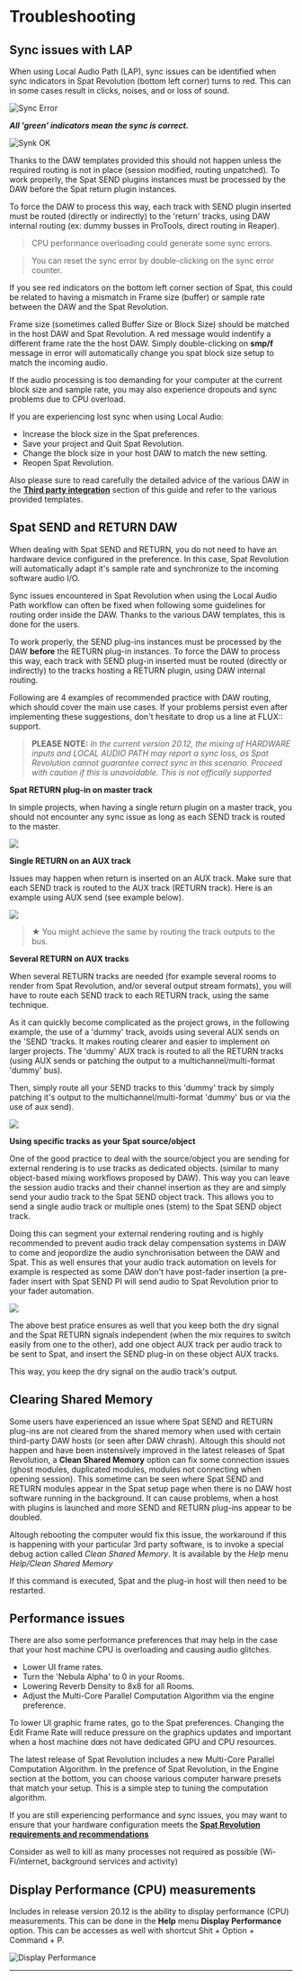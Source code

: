 # Troubleshooting

## Sync issues with LAP

When using Local Audio Path (LAP), sync issues can be identified when sync indicators in Spat Revolution (bottom left corner) turns to red.  This can in some cases result in clicks, noises, and or loss of sound.

![Sync Error](include/Sync_Error_1.png)

***All 'green' indicators mean the sync is correct.***

![Synk OK](include/Sync.png)

Thanks to the DAW templates provided this should not happen unless the required routing is not in place (session modified, routing unpatched). To work properly, the Spat SEND plugins instances must be processed by the DAW before the Spat return plugin instances. 

To force the DAW to process this way, each track with SEND plugin inserted must be routed (directly or indirectly) to the 'return' tracks, using DAW internal routing (ex: dummy busses in ProTools, direct routing in Reaper). 

> CPU performance overloading could generate some sync errors.

> You can reset the sync error by double-clicking on the sync error counter. 

If you see red indicators on the bottom left corner section of Spat, this could be related to having a mismatch in Frame size  (buffer) or sample rate between the DAW and the Spat Revolution. 

Frame size (sometimes called Buffer Size or Block Size) should be matched in the host DAW and Spat Revolution. A red message would indentify a different frame rate the the host DAW. Simply double-clicking on **smp/f** message in error will automatically change you spat block size setup to match the incoming audio.

If the audio processing is too demanding for your computer at the current block size and sample rate, you may also experience dropouts and sync problems due to CPU overload. 

If you are experiencing lost sync when using Local Audio:

* Increase the block size in the Spat preferences.
* Save your project and Quit Spat Revolution.
* Change the block size in your host DAW to match the new setting.
* Reopen Spat Revolution.


Also please sure to read carefully the detailed advice of the various DAW in the **[Third party integration](Third_Party_Integration.md)** section of this guide and refer to the various provided templates.


## Spat SEND and RETURN DAW

When dealing with Spat SEND and RETURN, you do not need to have an hardware device configured in the preference. In this case, Spat Revolution will automatically adapt it's sample rate and synchronize to the incoming software audio I/O. 

Sync issues encountered in Spat Revolution when using the Local Audio Path workflow can often be fixed when following some guidelines for routing order inside the DAW. Thanks to the various DAW templates, this is done for the users.

To work properly, the SEND plug-ins instances must be processed by the DAW
**before** the RETURN plug-in instances. To force the DAW to process this way, each track with SEND plug-in inserted must be routed (directly or indirectly) to the tracks hosting a RETURN plugin, using DAW internal routing.

Following are 4 examples of recommended practice with DAW routing, which
should cover the main use cases. If your problems persist even after implementing these suggestions, don't hesitate to drop us a line at FLUX:: support.

> **PLEASE NOTE:** _In the current version 20.12, the mixing of HARDWARE inputs and LOCAL AUDIO PATH  may report a sync loss, as Spat Revolution cannot guarantee correct sync in this scenario. Proceed with caution if this is unavoidable. This is not offically supported_


**Spat RETURN plug-in on master track**

In simple projects, when having a single return plugin on a master track, you should not encounter any sync issue as long as each SEND track is routed to the master.

![](include/SpatRevolution_UserGuide_-346.png)


**Single RETURN on an AUX track**

Issues may happen when return is inserted on an AUX track. Make sure that each
SEND track is routed to the AUX track (RETURN track). Here is an example using AUX send (see example below).

![](include/SpatRevolution_UserGuide_-347.png)

> ★ You might achieve the same by routing the track outputs to the bus.


**Several RETURN on AUX tracks**

When several RETURN tracks are needed (for example several rooms to render from Spat Revolution, and/or several output stream formats), you will have to route each SEND track to each RETURN track, using the same technique.

As it can quickly become complicated as the project grows, in the following
example, the use of a 'dummy' track, avoids using several AUX sends on the
'SEND 'tracks. It makes routing clearer and easier to implement on larger projects. The 'dummy' AUX track is routed to all the RETURN tracks (using AUX sends or patching the output to a multichannel/multi-format 'dummy' bus). 

Then, simply route all your SEND tracks to this 'dummy' track by simply patching it's output to the multichannel/multi-format 'dummy' bus or via the use of aux send).

![](include/SpatRevolution_UserGuide_-349.png)


**Using specific tracks as your Spat source/object**

One of the good practice to deal with the source/object you are sending for external rendering is to use tracks as dedicated objects. (similar to many object-based mixing workflows proposed by DAW). This way you can leave the session audio tracks and their channel insertion as they are and simply send your audio track to the Spat SEND object track. This allows you to send a single audio track or multiple ones (stem) to the Spat SEND object track.

Doing this can segment your external rendering routing and is highly recommended to prevent audio track delay compensation systems in DAW to come and jeopordize the audio synchronisation between the DAW and Spat. This as well ensures that your audio track automation on levels for example is respected as some DAW don't have post-fader insertion (a pre-fader insert with Spat SEND PI will send audio to Spat Revolution prior to your fader automation.
 
![](include/SpatRevolution_UserGuide_-351.png)

The above best pratice ensures as well that you keep both the dry signal and the Spat RETURN signals independent (when the mix requires to switch easily from one to the other), add one object AUX track per audio track to be sent to Spat, and insert the SEND plug-in on these object AUX tracks.

This way, you keep the dry signal on the audio track's output.


## Clearing Shared Memory

Some users have experienced an issue where Spat SEND and RETURN plug-ins are
not cleared from the shared memory when used with certain third-party DAW hosts (or seen after DAW chrash). Altough this should not happen and have been instensively improved in the latest releases of Spat Revolution, a **Clean Shared Memory** option can fix some connection issues (ghost modules, duplicated modules, modules not connecting when opening session). This sometime can be seen where Spat SEND and RETURN modules appear in the Spat setup page when there is no DAW host software running in the background. It can cause problems, when a host with plugins is launched and more SEND and RETURN plug-ins appear to be doubled.


Altough rebooting the computer would fix this issue, the workaround if this is happening with your particular 3rd party software, is to invoke a special debug action called _Clean Shared Memory_.  It is available by the *Help* menu  _Help/Clean Shared Memory_

If this command is executed, Spat and the plug-in host will then need to be restarted.


## Performance issues

There are also some performance preferences that may help in the case that your host machine CPU is overloading and causing audio glitches.

* Lower UI frame rates.
* Turn the 'Nebula Alpha' to 0 in your Rooms.
* Lowering Reverb Density to 8x8 for all Rooms.
* Adjust the Multi-Core Parallel Computation Algorithm via the engine preference.

To lower UI graphic frame rates, go to the Spat preferences. 
Changing the Edit Frame Rate will reduce pressure on the graphics updates and important when a host machine dœs not have dedicated GPU and CPU resources.

The latest release of Spat Revolution includes a new Multi-Core Parallel Computation Algorithm. In the prefence of Spat Revolution, in the Engine section at the bottom, you can choose various computer harware presets that match your setup. This is a simple step to tuning the computation algorithm.

If you are still experiencing performance and sync issues, you may want to ensure that your hardware configuration meets the **[Spat Revolution requirements and recommendations](Appendix_A.md)**

Consider as well to kill as many processes not required as possible (Wi-Fi/internet, background services and activity)


## Display Performance (CPU) measurements

Includes in release version 20.12 is the ability to display performance (CPU) measurements. This can be done in the **Help** menu **Display Performance** option. This can be accesses as well with shortcut Shit + Option + Command + P.

![Display Performance](include/display_performance.png)


---
